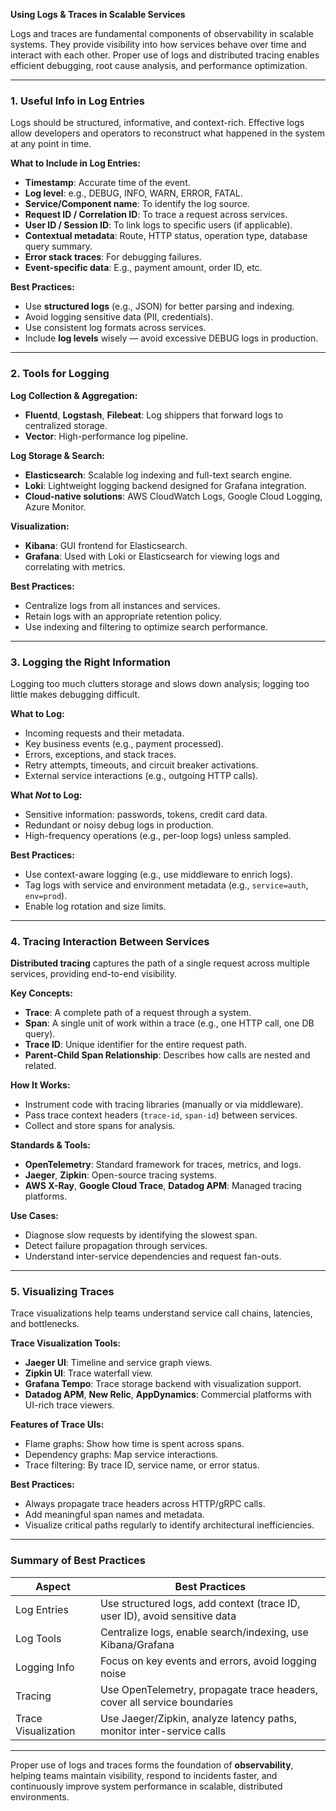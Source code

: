 **Using Logs & Traces in Scalable Services**

Logs and traces are fundamental components of observability in scalable systems. They provide visibility into how services behave over time and interact with each other. Proper use of logs and distributed tracing enables efficient debugging, root cause analysis, and performance optimization.

---

### **1. Useful Info in Log Entries**

Logs should be structured, informative, and context-rich. Effective logs allow developers and operators to reconstruct what happened in the system at any point in time.

**What to Include in Log Entries:**

* **Timestamp**: Accurate time of the event.
* **Log level**: e.g., DEBUG, INFO, WARN, ERROR, FATAL.
* **Service/Component name**: To identify the log source.
* **Request ID / Correlation ID**: To trace a request across services.
* **User ID / Session ID**: To link logs to specific users (if applicable).
* **Contextual metadata**: Route, HTTP status, operation type, database query summary.
* **Error stack traces**: For debugging failures.
* **Event-specific data**: E.g., payment amount, order ID, etc.

**Best Practices:**

* Use **structured logs** (e.g., JSON) for better parsing and indexing.
* Avoid logging sensitive data (PII, credentials).
* Use consistent log formats across services.
* Include **log levels** wisely — avoid excessive DEBUG logs in production.

---

### **2. Tools for Logging**

**Log Collection & Aggregation:**

* **Fluentd**, **Logstash**, **Filebeat**: Log shippers that forward logs to centralized storage.
* **Vector**: High-performance log pipeline.

**Log Storage & Search:**

* **Elasticsearch**: Scalable log indexing and full-text search engine.
* **Loki**: Lightweight logging backend designed for Grafana integration.
* **Cloud-native solutions**: AWS CloudWatch Logs, Google Cloud Logging, Azure Monitor.

**Visualization:**

* **Kibana**: GUI frontend for Elasticsearch.
* **Grafana**: Used with Loki or Elasticsearch for viewing logs and correlating with metrics.

**Best Practices:**

* Centralize logs from all instances and services.
* Retain logs with an appropriate retention policy.
* Use indexing and filtering to optimize search performance.

---

### **3. Logging the Right Information**

Logging too much clutters storage and slows down analysis; logging too little makes debugging difficult.

**What to Log:**

* Incoming requests and their metadata.
* Key business events (e.g., payment processed).
* Errors, exceptions, and stack traces.
* Retry attempts, timeouts, and circuit breaker activations.
* External service interactions (e.g., outgoing HTTP calls).

**What *Not* to Log:**

* Sensitive information: passwords, tokens, credit card data.
* Redundant or noisy debug logs in production.
* High-frequency operations (e.g., per-loop logs) unless sampled.

**Best Practices:**

* Use context-aware logging (e.g., use middleware to enrich logs).
* Tag logs with service and environment metadata (e.g., `service=auth`, `env=prod`).
* Enable log rotation and size limits.

---

### **4. Tracing Interaction Between Services**

**Distributed tracing** captures the path of a single request across multiple services, providing end-to-end visibility.

**Key Concepts:**

* **Trace**: A complete path of a request through a system.
* **Span**: A single unit of work within a trace (e.g., one HTTP call, one DB query).
* **Trace ID**: Unique identifier for the entire request path.
* **Parent-Child Span Relationship**: Describes how calls are nested and related.

**How It Works:**

* Instrument code with tracing libraries (manually or via middleware).
* Pass trace context headers (`trace-id`, `span-id`) between services.
* Collect and store spans for analysis.

**Standards & Tools:**

* **OpenTelemetry**: Standard framework for traces, metrics, and logs.
* **Jaeger**, **Zipkin**: Open-source tracing systems.
* **AWS X-Ray**, **Google Cloud Trace**, **Datadog APM**: Managed tracing platforms.

**Use Cases:**

* Diagnose slow requests by identifying the slowest span.
* Detect failure propagation through services.
* Understand inter-service dependencies and request fan-outs.

---

### **5. Visualizing Traces**

Trace visualizations help teams understand service call chains, latencies, and bottlenecks.

**Trace Visualization Tools:**

* **Jaeger UI**: Timeline and service graph views.
* **Zipkin UI**: Trace waterfall view.
* **Grafana Tempo**: Trace storage backend with visualization support.
* **Datadog APM**, **New Relic**, **AppDynamics**: Commercial platforms with UI-rich trace viewers.

**Features of Trace UIs:**

* Flame graphs: Show how time is spent across spans.
* Dependency graphs: Map service interactions.
* Trace filtering: By trace ID, service name, or error status.

**Best Practices:**

* Always propagate trace headers across HTTP/gRPC calls.
* Add meaningful span names and metadata.
* Visualize critical paths regularly to identify architectural inefficiencies.

---

### **Summary of Best Practices**

| Aspect              | Best Practices                                                             |
| ------------------- | -------------------------------------------------------------------------- |
| Log Entries         | Use structured logs, add context (trace ID, user ID), avoid sensitive data |
| Log Tools           | Centralize logs, enable search/indexing, use Kibana/Grafana                |
| Logging Info        | Focus on key events and errors, avoid logging noise                        |
| Tracing             | Use OpenTelemetry, propagate trace headers, cover all service boundaries   |
| Trace Visualization | Use Jaeger/Zipkin, analyze latency paths, monitor inter-service calls      |

---

Proper use of logs and traces forms the foundation of **observability**, helping teams maintain visibility, respond to incidents faster, and continuously improve system performance in scalable, distributed environments.
